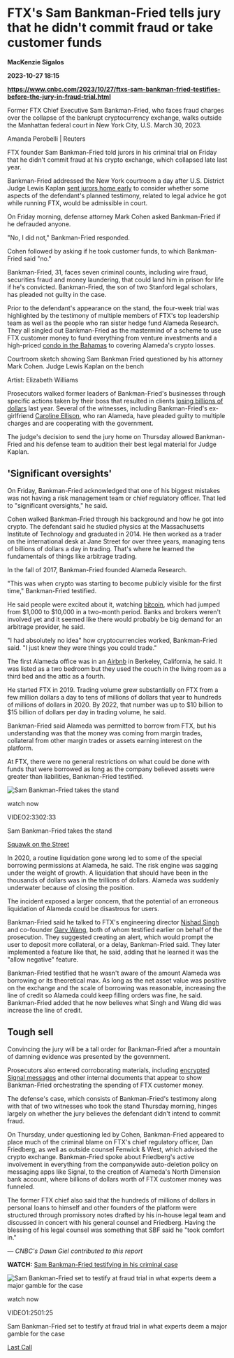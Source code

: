 # FTX's Sam Bankman-Fried tells jury that he didn't commit fraud or take customer funds
**MacKenzie Sigalos**

**2023-10-27 18:15**

**https://www.cnbc.com/2023/10/27/ftxs-sam-bankman-fried-testifies-before-the-jury-in-fraud-trial.html**

Former FTX Chief Executive Sam Bankman-Fried, who faces fraud charges over the collapse of the bankrupt cryptocurrency exchange, walks outside the Manhattan federal court in New York City, U.S. March 30, 2023.

Amanda Perobelli | Reuters

FTX founder Sam Bankman-Fried told jurors in his criminal trial on Friday that he didn't commit fraud at his crypto exchange, which collapsed late last year.

Bankman-Fried addressed the New York courtroom a day after U.S. District Judge Lewis Kaplan [sent jurors home early](https://www.cnbc.com/2023/10/26/sam-bankman-fried-defense-team-fails-to-land-a-blow-as-he-takes-stand.html) to consider whether some aspects of the defendant's planned testimony, related to legal advice he got while running FTX, would be admissible in court.

On Friday morning, defense attorney Mark Cohen asked Bankman-Fried if he defrauded anyone.

"No, I did not," Bankman-Fried responded.

Cohen followed by asking if he took customer funds, to which Bankman-Fried said "no."

Bankman-Fried, 31, faces seven criminal counts, including wire fraud, securities fraud and money laundering, that could land him in prison for life if he's convicted. Bankman-Fried, the son of two Stanford legal scholars, has pleaded not guilty in the case.

Prior to the defendant's appearance on the stand, the four-week trial was highlighted by the testimony of multiple members of FTX's top leadership team as well as the people who ran sister hedge fund Alameda Research. They all singled out Bankman-Fried as the mastermind of a scheme to use FTX customer money to fund everything from venture investments and a high-priced [condo in the Bahamas](https://www.cnbc.com/2023/10/10/inside-sam-bankman-frieds-35-million-crypto-frat-house-in-bahamas.html) to covering Alameda's crypto losses.

Courtroom sketch showing Sam Bankman Fried questioned by his attorney Mark Cohen. Judge Lewis Kaplan on the bench

Artist: Elizabeth Williams

Prosecutors walked former leaders of Bankman-Fried's businesses through specific actions taken by their boss that resulted in clients [losing billions of dollars](https://www.cnbc.com/2023/10/06/sex-signal-messages-and-sabotaging-ftxs-code-sbf-criminal-trial.html) last year. Several of the witnesses, including Bankman-Fried's ex-girlfriend [Caroline Ellison](https://www.cnbc.com/2023/10/10/caroline-ellison-took-almost-30-seconds-to-recognize-ex-boyfriend-sbf.html), who ran Alameda, have pleaded guilty to multiple charges and are cooperating with the government.

The judge's decision to send the jury home on Thursday allowed Bankman-Fried and his defense team to audition their best legal material for Judge Kaplan.

'Significant oversights'
------------------------

On Friday, Bankman-Fried acknowledged that one of his biggest mistakes was not having a risk management team or chief regulatory officer. That led to "significant oversights," he said.

Cohen walked Bankman-Fried through his background and how he got into crypto. The defendant said he studied physics at the Massachusetts Institute of Technology and graduated in 2014. He then worked as a trader on the international desk at Jane Street for over three years, managing tens of billions of dollars a day in trading. That's where he learned the fundamentals of things like arbitrage trading.

In the fall of 2017, Bankman-Fried founded Alameda Research.

"This was when crypto was starting to become publicly visible for the first time," Bankman-Fried testified.

He said people were excited about it, watching [bitcoin](https://www.cnbc.com/quotes/BTC.CB=/), which had jumped from $1,000 to $10,000 in a two-month period. Banks and brokers weren't involved yet and it seemed like there would probably be big demand for an arbitrage provider, he said.

"I had absolutely no idea" how cryptocurrencies worked, Bankman-Fried said. "I just knew they were things you could trade."

The first Alameda office was in an [Airbnb](https://www.cnbc.com/quotes/ABNB/) in Berkeley, California, he said. It was listed as a two bedroom but they used the couch in the living room as a third bed and the attic as a fourth.

He started FTX in 2019. Trading volume grew substantially on FTX from a few million dollars a day to tens of millions of dollars that year to hundreds of millions of dollars in 2020. By 2022, that number was up to $10 billion to $15 billion of dollars per day in trading volume, he said.

Bankman-Fried said Alameda was permitted to borrow from FTX, but his understanding was that the money was coming from margin trades, collateral from other margin trades or assets earning interest on the platform.

At FTX, there were no general restrictions on what could be done with funds that were borrowed as long as the company believed assets were greater than liabilities, Bankman-Fried testified.

![Sam Bankman-Fried takes the stand](https://image.cnbcfm.com/api/v1/image/107324417-16984158631698415859-31770286414-1080pnbcnews.jpg?v=1698416073&w=750&h=422&vtcrop=y)

watch now

VIDEO2:3302:33

Sam Bankman-Fried takes the stand

[Squawk on the Street](https://www.cnbc.com/squawk-on-the-street/)

In 2020, a routine liquidation gone wrong led to some of the special borrowing permissions at Alameda, he said. The risk engine was sagging under the weight of growth. A liquidation that should have been in the thousands of dollars was in the trillions of dollars. Alameda was suddenly underwater because of closing the position.

The incident exposed a larger concern, that the potential of an erroneous liquidation of Alameda could be disastrous for users.

Bankman-Fried said he talked to FTX's engineering director [Nishad Singh](https://www.cnbc.com/2023/10/16/ftx-top-engineer-says-bankman-fried-spent-1point13-billion-on-celebrities.html) and co-founder [Gary Wang](https://www.cnbc.com/video/2023/10/09/ftx-co-founder-gary-wang-set-wrap-up-testimony-sbf-trial-cnbc-crypto-world.html), both of whom testified earlier on behalf of the prosecution. They suggested creating an alert, which would prompt the user to deposit more collateral, or a delay, Bankman-Fried said. They later implemented a feature like that, he said, adding that he learned it was the "allow negative" feature.

Bankman-Fried testified that he wasn't aware of the amount Alameda was borrowing or its theoretical max. As long as the net asset value was positive on the exchange and the scale of borrowing was reasonable, increasing the line of credit so Alameda could keep filling orders was fine, he said. Bankman-Fried added that he now believes what Singh and Wang did was increase the line of credit.

Tough sell
----------

Convincing the jury will be a tall order for Bankman-Fried after a mountain of damning evidence was presented by the government.

Prosecutors also entered corroborating materials, including [encrypted Signal messages](https://www.cnbc.com/2023/10/19/read-the-secret-signal-messages-that-could-help-put-sbf-behind-bars.html) and other internal documents that appear to show Bankman-Fried orchestrating the spending of FTX customer money.

The defense's case, which consists of Bankman-Fried's testimony along with that of two witnesses who took the stand Thursday morning, hinges largely on whether the jury believes the defendant didn't intend to commit fraud.

On Thursday, under questioning led by Cohen, Bankman-Fried appeared to place much of the criminal blame on FTX's chief regulatory officer, Dan Friedberg, as well as outside counsel Fenwick & West, which advised the crypto exchange. Bankman-Fried spoke about Friedberg's active involvement in everything from the companywide auto-deletion policy on messaging apps like Signal, to the creation of Alameda's North Dimension bank account, where billions of dollars worth of FTX customer money was funneled.

The former FTX chief also said that the hundreds of millions of dollars in personal loans to himself and other founders of the platform were structured through promissory notes drafted by his in-house legal team and discussed in concert with his general counsel and Friedberg. Having the blessing of his legal counsel was something that SBF said he "took comfort in."

_— CNBC's Dawn Giel contributed to this report_

**WATCH:** [Sam Bankman-Fried testifying in his criminal case](https://www.cnbc.com/video/2023/10/25/sam-bankman-fried-set-to-testify-at-fraud-trial-in-what-experts-deem-a-major-gamble-for-the-case.html)

![Sam Bankman-Fried set to testify at fraud trial in what experts deem a major gamble for the case](https://image.cnbcfm.com/api/v1/image/107323316-16982798321698279830-31748695981-1080pnbcnews.jpg?v=1698280105&w=750&h=422&vtcrop=y)

watch now

VIDEO1:2501:25

Sam Bankman-Fried set to testify at fraud trial in what experts deem a major gamble for the case

[Last Call](https://www.cnbc.com/last-call/)